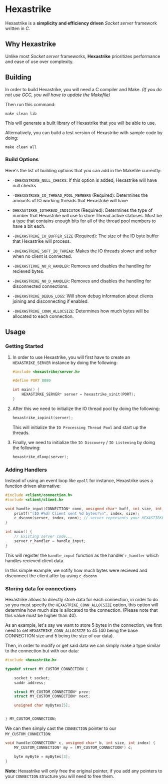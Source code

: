 # Hexastrike

Hexastrike is a **simplicity and efficiency driven** *Socket server* framework written in *C*.

## Why Hexastrike

Unlike most *Socket server* frameworks, **Hexastrike** prioritizes performance and ease of use over complexity. 

## Building

In order to build Hexastrike, you will need a C compiler and Make.
*(If you do not use GCC, you will have to update the Makefile)*

Then run this command:
```
make clean lib
```

This will generate a built library of Hexastrike that you will be able to use.

Alternatively, you can build a test version of Hexastrike with sample code by doing:
```
make clean all
```

### Build Options
Here's the list of building options that you can add in the Makefile currently:
- `-DHEXASTRIKE_NULL_CHECKS`: If this option is added, Hexastrike will have null checks

- `-DHEXASTRIKE_IO_THREAD_POOL_MEMBERS` (Required): Determines the amounts of IO working threads that Hexastrike will have
- `DHEXASTIRKE_IOTHREAD_INDICATOR` (Required): Determines the type of number that Hexastrike will use to store Thread active statuses. Must be a type that contains enough bits for all of the thread pool members to have a bit each.

- `-DHEXASTRIKE_IO_BUFFER_SIZE` (Required): The size of the IO byte buffer that Hexastrike will process.

- `-DHEXASTRIKE_SOFT_IO_THREAD`: Makes the IO threads slower and softer when no client is connected.

- `-DHEXASTIRKE_NO_R_HANDLER`: Removes and disables the handling for recieved bytes.
- `-DHEXASTRIKE_NO_D_HANDLER`: Removes and disables the handling for disconnected connections.

- `-DHEXASTRIKE_DEBUG_LOGS`: Will show debug information about clients joining and disconnecting if enabled.

- `-DHEXASTRIKE_CONN_ALLOCSIZE`: Determines how much bytes will be allocated to each connection.

## Usage

### Getting Started

1. In order to use Hexastrike, you will first have to create an ``HEXASTRIKE_SERVER`` instance by doing the following:

    ```C
    #include <hexastrike/server.h>

    #define PORT 8080

    int main() {
        HEXASTIRKE_SERVER* server = hexastrike_sinit(PORT);
    }
    ```



2. After this we need to initialize the IO thread pool by doing the following:
    ```C
    hexastrike_iopinit(server);
    ```

    This will initialize the `IO Processing Thread Pool` and start up the threads.


3. Finally, we need to initialize the `IO Discovery` / `IO Listening` by doing the following:

    ```C
    hexastrike_dloop(server);
    ```

### Adding Handlers

Instead of using an event loop like `epoll` for instance, Hexastrike uses a function driven alternative:

```C
#include <client/connection.h>
#include <client/client.h>

void handle_input(CONNECTION* conn, unsigned char* buff, int size, int index) {
    printf("[IO #%d] Client sent %d bytes!\n", index, size);
    c_dsconn(server, index, conn); // server represents your HEXASTIRKE_SERVER instance.
}

int main() {
    // Existing server code...
    server.r_handler = handle_input; 
}
```

This will register the `handle_input` function as the handler `r_handler` which handles recieved client data.

In this simple example, we notify how much bytes were recieved and disconnect the client after by using `c_dsconn`

### Storing data for connections

Hexastrike allows to directly store data for each connection, in order to do so you must specify the `HEXASTRIKE_CONN_ALLOCSIZE` option, this option will determine how much size is allocated to the connection. (Please note that this value must be higher than 40).

As an example, let's say we want to store 5 bytes in the connection, we first need to set `HEXASTRIKE_CONN_ALLOCSIZE` to 45 (40 being the base CONNECTION size and 5 being the size of our data).

Then, in order to modify or get said data we can simply make a type similar to the connection but with our data: 

```C
#include <hexastrike.h>

typedef struct MY_CUSTOM_CONNECTION {

    socket_t socket;
    saddr address;

    struct MY_CUSTOM_CONNECTION* prev;
    struct MY_CUSTOM_CONNECTION* next;

    unsigned char myBytes[5];


} MY_CUSTOM_CONNECTION;
```

We can then simply cast the `CONNECTION` pointer to our `MY_CUSTOM_CONNECTION`:
```C
void handle(CONNECTION* c, unsigned char* b, int size, int index) {
    MY_CUSTOM_CONNECTION* my = (MY_CUSTOM_CONNECTION*) c;

    byte myByte = myBytes[3];
}
```

**Note:** Hexastrike will only free the original pointer, if you add any pointers to your `CONNECTION` structure you will need to free them.